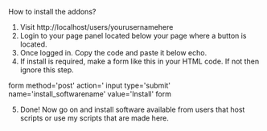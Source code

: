 How to install the addons?

1. Visit http://localhost/users/yourusernamehere
2. Login to your page panel located below your page where a button is located.
3. Once logged in. Copy the code and paste it below echo.
4. If install is required, make a form like this in your HTML code. If not then ignore this step.

form method='post' action='<?php echo $_SERVER['PHP_SELF']; ?>
 input type='submit' name='install_softwarename' value='Install'
form

5. Done! Now go on and install software available from users that host scripts or use my scripts that are made here.
